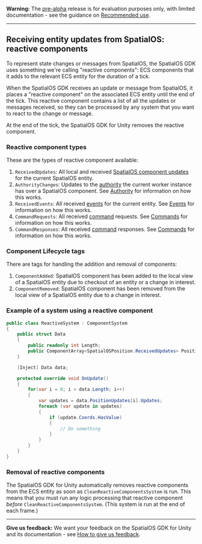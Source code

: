 **Warning:** The [pre-alpha](https://docs.improbable.io/reference/latest/shared/release-policy#maturity-stages) release is for evaluation purposes only, with limited documentation - see the guidance on [Recommended use](../../README.md#recommended-use).

-----


## Receiving entity updates from SpatialOS: reactive components

To represent state changes or messages from SpatialOS, the SpatialOS GDK uses something we're calling "reactive components": ECS components that it adds to the relevant ECS entity for the duration of a tick.

When the SpatialOS GDK receives an update or message from SpatialOS, it places a "reactive component" on the associated ECS entity until the end of the tick. This reactive component contains a list of all the updates or messages received, so they can be processed by any system that you want to react to the change or message.

At the end of the tick, the SpatialOS GDK for Unity removes the reactive component.

### Reactive component types

These are the types of reactive component available:

1. `ReceivedUpdates`:  All local and received [SpatialOS component updates](https://docs.improbable.io/reference/latest/shared/design/operations#component-related-operations) for the current SpatialOS entity.
2. `AuthorityChanges`: Updates to the [authority](https://docs.improbable.io/reference/latest/shared/design/understanding-access#understanding-read-and-write-access-authority) the current worker instance has over a SpatialOS component. See [Authority](authority.md) for information on how this works.
3. `ReceivedEvents`: All received [events](https://docs.improbable.io/reference/latest/shared/design/object-interaction#events) for the current entity. See [Events](events.md) for information on how this works.
4. `CommandRequests`: All received [command](https://docs.improbable.io/reference/latest/shared/design/commands) requests. See [Commands](commands.md) for information on how this works.
5. `CommandResponses`: All received [command](https://docs.improbable.io/reference/latest/shared/design/commands) responses. See [Commands](commands.md) for information on how this works.

### Component Lifecycle tags

There are tags for handling the addition and removal of components:

1. `ComponentAdded`: SpatialOS component has been added to the local view of a SpatialOS entity due to checkout of an entity or a change in interest.
2. `ComponentRemoved`: SpatialOS component has been removed from the local view of a SpatialOS entity due to a change in interest.

### Example of a system using a reactive component

```csharp
public class ReactiveSystem : ComponentSystem
{
    public struct Data
    {
        public readonly int Length;
        public ComponentArray<SpatialOSPosition.ReceivedUpdates> PositionUpdates;
    }

    [Inject] Data data;

    protected override void OnUpdate()
    {
        for(var i = 0; i < data.Length; i++)
        {
            var updates = data.PositionUpdates[i].Updates;
            foreach (var update in updates)
            {
                if (update.Coords.HasValue)
                {
                    // Do something
                }
            }            
        }
    }
}
```

### Removal of reactive components

The SpatialOS GDK for Unity automatically removes reactive components from the ECS entity as soon as `CleanReactiveComponentsSystem` is run. This means that you must run any logic processing that reactive component _before_ `CleanReactiveComponentsSystem`. (This system is run at the end of each frame.)


----
**Give us feedback:** We want your feedback on the SpatialOS GDK for Unity and its documentation  - see [How to give us feedback](../../README.md#give-us-feedback).
